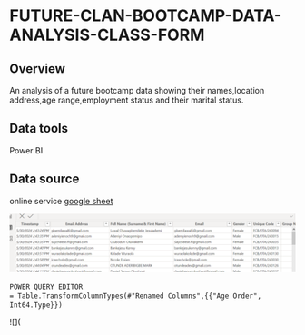 # FUTURE-CLAN-BOOTCAMP-DATA-ANALYSIS-CLASS-FORM
## Overview

An analysis of a future bootcamp data showing their names,location address,age range,employment status and their marital status.

## Data tools
Power BI

## Data source
online service [google sheet](https://docs.google.com/spreadsheets/d/1slHSvA-UtOkseFsfuJJZiOL222vusWt6xEbFOXYxElQ/edit#gid=1248562073)

![](SCREENSHOT.PNG)


```
POWER QUERY EDITOR
= Table.TransformColumnTypes(#"Renamed Columns",{{"Age Order", Int64.Type}})

```

![](


